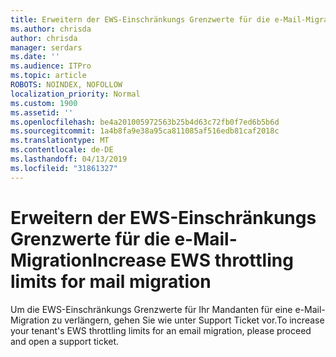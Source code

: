 ```yaml
---
title: Erweitern der EWS-Einschränkungs Grenzwerte für die e-Mail-Migration
ms.author: chrisda
author: chrisda
manager: serdars
ms.date: ''
ms.audience: ITPro
ms.topic: article
ROBOTS: NOINDEX, NOFOLLOW
localization_priority: Normal
ms.custom: 1900
ms.assetid: ''
ms.openlocfilehash: be4a201005972563b25b4d63c72fb0f7ed6b5b6d
ms.sourcegitcommit: 1a4b8fa9e38a95ca811085af516edb81caf2018c
ms.translationtype: MT
ms.contentlocale: de-DE
ms.lasthandoff: 04/13/2019
ms.locfileid: "31861327"
---
```

# <a name="increase-ews-throttling-limits-for-mail-migration"></a><span data-ttu-id="f8b18-102">Erweitern der EWS-Einschränkungs Grenzwerte für die e-Mail-Migration</span><span class="sxs-lookup"><span data-stu-id="f8b18-102">Increase EWS throttling limits for mail migration</span></span>

<span data-ttu-id="f8b18-103">Um die EWS-Einschränkungs Grenzwerte für Ihr Mandanten für eine e-Mail-Migration zu verlängern, gehen Sie wie unter Support Ticket vor.</span><span class="sxs-lookup"><span data-stu-id="f8b18-103">To increase your tenant's EWS throttling limits for an email migration, please proceed and open a support ticket.</span></span>
